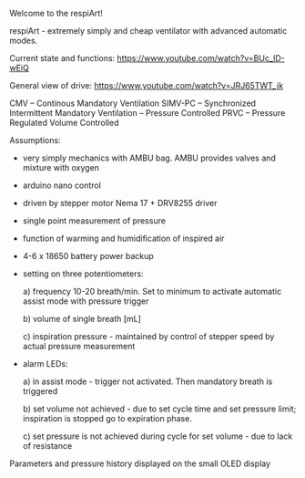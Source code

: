 Welcome to the respiArt!

respiArt - extremely simply and cheap ventilator with advanced automatic modes.  

Current state and functions: https://www.youtube.com/watch?v=BUc_lD-wEiQ

General view of drive: https://www.youtube.com/watch?v=JRJ65TWT_jk

CMV – Continous Mandatory Ventilation SIMV-PC – Synchronized Intermittent Mandatory Ventilation – Pressure Controlled PRVC – Pressure Regulated Volume Controlled

Assumptions:
- very simply mechanics with AMBU bag. AMBU provides valves and mixture with oxygen
- arduino nano control
- driven by stepper motor Nema 17 + DRV8255 driver
- single point measurement of pressure
- function of warming and humidification of inspired air
- 4-6 x 18650 battery power backup
- setting on three potentiometers: 

   a) frequency 10-20 breath/min. Set to minimum to activate automatic assist mode with pressure trigger 

   b) volume of single breath [mL] 

   c) inspiration pressure - maintained by control of stepper speed by actual pressure measurement

- alarm LEDs: 

   a) in assist mode - trigger not activated. Then mandatory breath is triggered 

   b) set volume not achieved - due to set cycle time and set pressure limit; inspiration is stopped go to expiration phase. 

   c) set pressure is not achieved during cycle for set volume - due to lack of resistance

Parameters and pressure history displayed on the small OLED display
